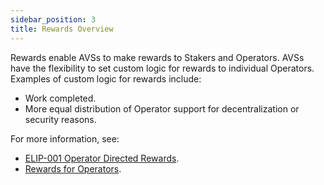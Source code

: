 ```yaml
---
sidebar_position: 3
title: Rewards Overview
---
```


Rewards enable AVSs to make rewards to Stakers and Operators. AVSs have the flexibility to set custom logic for rewards 
to individual Operators. Examples of custom logic for rewards include:
* Work completed.
* More equal distribution of Operator support for decentralization or security reasons.

For more information, see:
* [ELIP-001 Operator Directed Rewards](https://github.com/eigenfoundation/ELIPs/blob/main/ELIPs/ELIP-001.md#distribution-of-operator-directed-rewards).
* [Rewards for Operators](../../operators/howto/operator-rewards-config.md).